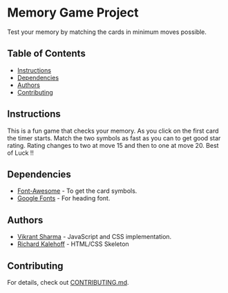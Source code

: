 # Memory Game Project

Test your memory by matching the cards in minimum moves possible.

## Table of Contents

* [Instructions](#instructions)
* [Dependencies](#dependencies)
* [Authors](#authors)
* [Contributing](#contributing)

## Instructions

This is a fun game that checks your memory. As you click on the first card the timer starts. Match the two symbols as fast as you can 
to get good star rating. Rating changes to two at move 15 and then to one at move 20.
Best of Luck !!

## Dependencies

* [Font-Awesome](https://fontawesome.com/) - To get the card symbols.
* [Google Fonts](https://fonts.google.com/specimen/Uncial+Antiqua) - For heading font.

## Authors

* [Vikrant Sharma](https://github.com/vikkrantxx7) - JavaScript and CSS implementation.
* [Richard Kalehoff](https://github.com/richardkalehoff) - HTML/CSS Skeleton

## Contributing

For details, check out [CONTRIBUTING.md](CONTRIBUTING.md).